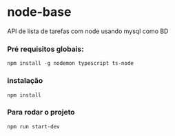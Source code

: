 # node-base
API de lista de tarefas com node usando mysql como BD


### Pré requisitos globais:
`npm install -g nodemon typescript ts-node`

### instalação
`npm install`

### Para rodar o projeto
`npm run start-dev`
